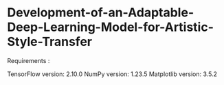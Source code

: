 # Development-of-an-Adaptable-Deep-Learning-Model-for-Artistic-Style-Transfer

Requirements :

TensorFlow version: 2.10.0
NumPy version: 1.23.5
Matplotlib version: 3.5.2
